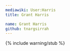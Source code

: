 ```yaml
---
mediawiki: User:Harris
title: Grant Harris

name: Grant Harris
github: tnargsirrah
---
```

{% include warning/stub %}

